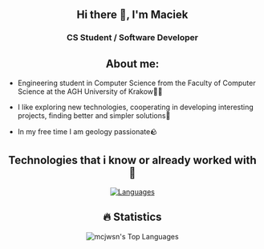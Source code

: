 <div align="center">


## Hi there 👋, I'm Maciek

### CS Student / Software Developer


## About me:
</div>

- Engineering student in Computer Science from the Faculty of Computer Science at the AGH University of Krakow👨‍🎓

- I like exploring new technologies, cooperating in developing interesting projects, finding better and simpler solutions🎲
 
- In my free time I am geology passionate🪨
  
<div align="center">

## Technologies that i know or already worked with 🤟

[![Languages](https://skillicons.dev/icons?i=java,py,c,ts,js,git,bash,html,css,anaconda,cpp,cmake,react,rust,express,flask,gradle,haskell,kotlin,linux,md,mysql,nodejs,postman,pytorch,r,vite,vscode,github,elixir,latexnpm)](https://skillicons.dev)

## 🔥 Statistics

![mcjwsn's Top Languages](https://github-readme-stats.vercel.app/api/top-langs/?username=mcjwsn&theme=vue-dark&show_icons=true&hide_border=true&layout=compact&langs_count=8&hide=haskell,css,hcl,html,r,jupyter%20notebook&card_width=600)  
